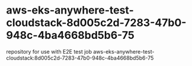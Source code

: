 # aws-eks-anywhere-test-cloudstack-8d005c2d-7283-47b0-948c-4ba4668bd5b6-75
repository for use with E2E test job aws-eks-anywhere-test-cloudstack:8d005c2d-7283-47b0-948c-4ba4668bd5b6-75
